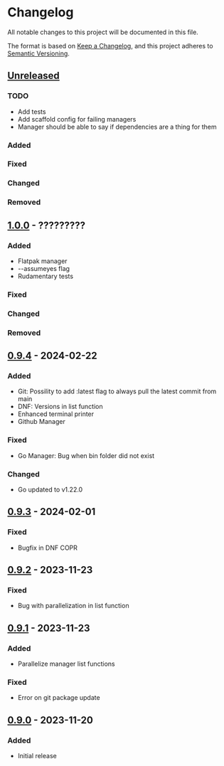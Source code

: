 # Changelog

All notable changes to this project will be documented in this file.

The format is based on [Keep a Changelog](https://keepachangelog.com/en/1.0.0/),
and this project adheres to [Semantic Versioning](https://semver.org/spec/v2.0.0.html).

## [Unreleased]

### TODO
- Add tests
- Add scaffold config for failing managers
- Manager should be able to say if dependencies are a thing for them

### Added

### Fixed

### Changed

### Removed


## [1.0.0] - ?????????

### Added
- Flatpak manager
- --assumeyes flag 
- Rudamentary tests

### Fixed

### Changed

### Removed


## [0.9.4] - 2024-02-22

### Added
- Git: Possility to add :latest flag to always pull the latest commit from main
- DNF: Versions in list function
- Enhanced terminal printer
- Github Manager

### Fixed
- Go Manager: Bug when bin folder did not exist 

### Changed
- Go updated to v1.22.0


## [0.9.3] - 2024-02-01

### Fixed

- Bugfix in DNF COPR 


## [0.9.2] - 2023-11-23

### Fixed

- Bug with parallelization in list function 


## [0.9.1] - 2023-11-23

### Added

- Parallelize manager list functions 

### Fixed

- Error on git package update 


## [0.9.0] - 2023-11-20

### Added

- Initial release

[unreleased]: https://github.com/lucas-ingemar/packtrak/compare/v1.0.0...HEAD
[1.0.0]: https://github.com/lucas-ingemar/packtrak/compare/v0.9.4...v1.0.0
[0.9.4]: https://github.com/lucas-ingemar/packtrak/compare/v0.9.3...v0.9.4
[0.9.3]: https://github.com/lucas-ingemar/packtrak/compare/v0.9.2...v0.9.3
[0.9.2]: https://github.com/lucas-ingemar/packtrak/compare/v0.9.1...v0.9.2
[0.9.1]: https://github.com/lucas-ingemar/packtrak/compare/v0.9.0...v0.9.1
[0.9.0]: https://github.com/lucas-ingemar/packtrak/releases/tag/v0.9.0
